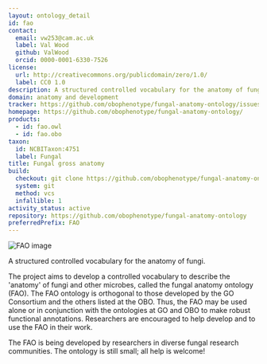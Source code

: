 ```yaml
---
layout: ontology_detail
id: fao
contact:
  email: vw253@cam.ac.uk
  label: Val Wood
  github: ValWood
  orcid: 0000-0001-6330-7526
license:
  url: http://creativecommons.org/publicdomain/zero/1.0/
  label: CC0 1.0
description: A structured controlled vocabulary for the anatomy of fungi.
domain: anatomy and development
tracker: https://github.com/obophenotype/fungal-anatomy-ontology/issues
homepage: https://github.com/obophenotype/fungal-anatomy-ontology/
products:
  - id: fao.owl
  - id: fao.obo
taxon:
  id: NCBITaxon:4751
  label: Fungal
title: Fungal gross anatomy
build:
  checkout: git clone https://github.com/obophenotype/fungal-anatomy-ontology.git
  system: git
  method: vcs
  infallible: 1
activity_status: active
repository: https://github.com/obophenotype/fungal-anatomy-ontology
preferredPrefix: FAO
---
```


![FAO image](http://www.yeastgenome.org/images/fao.color.png)

A structured controlled vocabulary for the anatomy of fungi.

The project aims to develop a controlled vocabulary to describe the 'anatomy' of fungi and other microbes, called the fungal anatomy ontology (FAO). The FAO ontology is orthogonal to those developed by the GO Consortium and the others listed at the OBO. Thus, the FAO may be used alone or in conjunction with the ontologies at GO and OBO to make robust functional annotations. Researchers are encouraged to help develop and to use the FAO in their work.

The FAO is being developed by researchers in diverse fungal research communities. The ontology is still small; all help is welcome!
